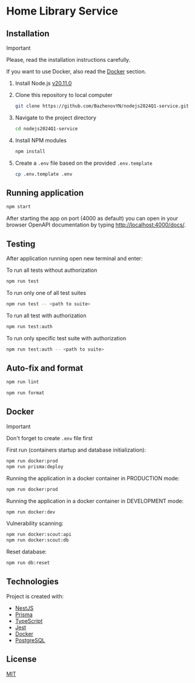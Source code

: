 # Home Library Service

## Installation

> [!IMPORTANT]
> Please, read the installation instructions carefully.
>
> If you want to use Docker, also read the [Docker](#docker) section.

1. Install Node.js [v20.11.0](https://nodejs.org/en/download)

2. Clone this repository to local computer

    ```bash
    git clone https://github.com/BazhenovYN/nodejs2024Q1-service.git
    ```

3. Navigate to the project directory

    ```bash
    cd nodejs2024Q1-service
    ```

4. Install NPM modules

    ```bash
    npm install
    ```

5. Create a `.env` file based on the provided `.env.template`

    ```bash
    cp .env.template .env
    ```

## Running application

```bash
npm start
```

After starting the app on port (4000 as default) you can open
in your browser OpenAPI documentation by typing <http://localhost:4000/docs/>.

## Testing

After application running open new terminal and enter:

To run all tests without authorization

```bash
npm run test
```

To run only one of all test suites

```bash
npm run test -- <path to suite>
```

To run all test with authorization

```bash
npm run test:auth
```

To run only specific test suite with authorization

```bash
npm run test:auth -- <path to suite>
```

## Auto-fix and format

```bash
npm run lint
```

```bash
npm run format
```

## Docker

> [!IMPORTANT]
> Don't forget to create `.env` file first

First run (containers startup and database initialization):

```bash
npm run docker:prod
npm run prisma:deploy
```

Running the application in a docker container in PRODUCTION mode:

```bash
npm run docker:prod
```

Running the application in a docker container in DEVELOPMENT mode:

```bash
npm run docker:dev
```

Vulnerability scanning:

```bash
npm run docker:scout:api
npm run docker:scout:db
```

Reset database:

```bash
npm run db:reset
```

## Technologies

Project is created with:

* [NestJS](https://nestjs.com/)
* [Prisma](https://www.prisma.io/)
* [TypeScript](https://www.typescriptlang.org/)
* [Jest](https://jestjs.io/)
* [Docker](https://www.docker.com/)
* [PostgreSQL](https://www.postgresql.org/)

## License

[MIT](./LICENSE)
